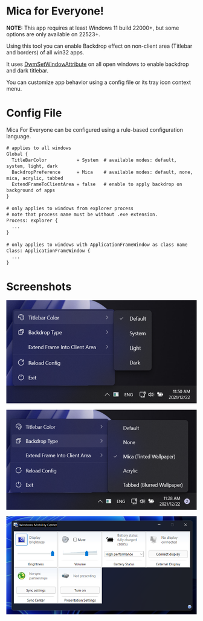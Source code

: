 # Mica for Everyone!
**NOTE:** This app requires at least Windows 11 build 22000+, but some options are only available on 22523+.

Using this tool you can enable Backdrop effect on non-client area (Titlebar and borders) of all win32 apps.

It uses [DwmSetWindowAttribute](https://docs.microsoft.com/en-us/windows/win32/api/dwmapi/nf-dwmapi-dwmsetwindowattribute)
on all open windows to enable backdrop and dark titlebar.

You can customize app behavior using a config file or its tray icon context menu.

# Config File
Mica For Everyone can be configured using a rule-based configuration language.

```
# applies to all windows
Global {
  TitleBarColor           = System  # available modes: default, system, light, dark
  BackdropPreference      = Mica    # available modes: default, none, mica, acrylic, tabbed
  ExtendFrameToClientArea = false   # enable to apply backdrop on background of apps
}

# only applies to windows from explorer process
# note that process name must be without .exe extension.
Process: explorer {
  ...
}

# only applies to windows with ApplicationFrameWindow as class name
Class: ApplicationFrameWindow {
  ...
}
```

# Screenshots

![Screenshot 1](Assets/1.png)

![Screenshot 2](Assets/2.png)

![Screenshot 3](Assets/3.png)
